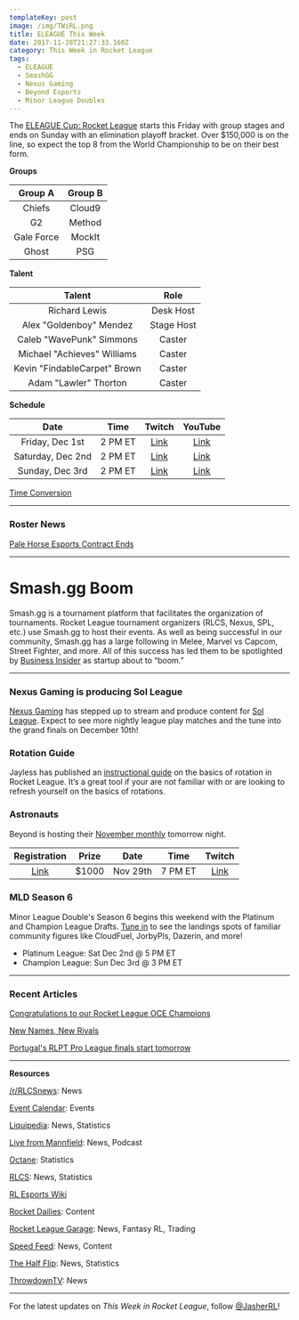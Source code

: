 ```yaml
---
templateKey: post
image: /img/TWiRL.png
title: ELEAGUE This Week
date: 2017-11-28T21:27:33.160Z
category: This Week in Rocket League
tags:
  - ELEAGUE
  - SmashGG
  - Nexus Gaming
  - Beyond Esports
  - Minor League Doubles
---
```


The [ELEAGUE Cup: Rocket League](http://www.eleague.com/rocketleague/news/the-eleague-cup-rocket-league-live-tournament-action#VXSBOK_XJqqc) starts this Friday with group stages and ends on Sunday with an elimination playoff bracket. Over $150,000 is on the line, so expect the top 8 from the World Championship to be on their best form. 

**Groups**

| **Group A** | **Group B** |
|:-----------:|:-----------:|
| Chiefs | Cloud9 |
| G2 | Method |
| Gale Force | MockIt |
| Ghost | PSG |

**Talent**

| **Talent** | **Role** |
|:----------------------------:|:----------:|
| Richard Lewis | Desk Host |
| Alex "Goldenboy" Mendez | Stage Host |
| Caleb "WavePunk" Simmons | Caster |
| Michael "Achieves" Williams | Caster |
| Kevin "FindableCarpet" Brown | Caster |
| Adam "Lawler" Thorton | Caster |

**Schedule**

| **Date** | **Time** | **Twitch** | **YouTube** |
|:-----------------:|:--------:|:---------------------------------------:|:---------------------------------------:|
| Friday, Dec 1st | 2 PM ET | [Link](https://www.twitch.tv/eleaguetv) | [Link](https://www.youtube.com/eleague) |
| Saturday, Dec 2nd | 2 PM ET | [Link](https://www.twitch.tv/eleaguetv) | [Link](https://www.youtube.com/eleague) |
| Sunday, Dec 3rd | 2 PM ET | [Link](https://www.twitch.tv/eleaguetv) | [Link](https://www.youtube.com/eleague) |

[Time Conversion](https://www.worldtimebuddy.com/)  

---

### Roster News

[Pale Horse Esports Contract Ends](https://twitter.com/palehorseesport/status/935473318756458496)  

---

# Smash.gg Boom

Smash.gg is a tournament platform that facilitates the organization of tournaments. Rocket League tournament organizers (RLCS, Nexus, SPL, etc.) use Smash.gg to host their events. As well as being successful in our community, Smash.gg has a large following in Melee, Marvel vs Capcom, Street Fighter, and more. All of this success has led them to be spotlighted by [Business Insider](http://www.businessinsider.com/50-startups-to-boom-in-2018-according-to-vcs-2017-11) as startup about to “boom.”

---

### Nexus Gaming is producing Sol League

[Nexus Gaming](https://twitter.com/NexusGamingRL/status/934888893165342720) has stepped up to stream and produce content for [Sol League](https://smash.gg/tournament/the-sol-league/events). Expect to see more nightly league play matches and the tune into the grand finals on December 10th!

### Rotation Guide

Jayless has published an [instructional guide](https://drive.google.com/file/d/1nGZ2dOG5UmtRSIFLQRTqNQOaay_vZQRd/view) on the basics of rotation in Rocket League. It’s a great tool if your are not familiar with or are looking to refresh yourself on the basics of rotations.

### Astronauts

Beyond is hosting their [November monthly](https://www.reddit.com/r/RocketLeague/comments/7fyqcl/sign_up_for_the_1000_astronauts_3v3_november/) tomorrow night.

| **Registration** | **Prize** | Date | Time | Twitch |
|:---------------------------------------------------------------------------------------------------------------------:|:---------:|:--------:|:-------:|:-------------------------------------------:|
| [Link](http://teambeyond.net/forum/tournaments/standings/108-astronauts-1000-rocket-league-3v3-1129-700pm-est-pcps4/) | $1000 | Nov 29th | 7 PM ET | [Link](https://www.twitch.tv/teambeyondnet) |

### MLD Season 6

Minor League Double's Season 6 begins this weekend with the Platinum and Champion League Drafts. [Tune in](https://twitch.tv/MLDoubles) to see the landings spots of familiar community figures like CloudFuel, JorbyPls, Dazerin, and more!

* Platinum League: Sat Dec 2nd @ 5 PM ET  
* Champion League: Sun Dec 3rd @ 3 PM ET  

---

### Recent Articles

[Congratulations to our Rocket League OCE Champions](https://throwdowntv.gg/news/congratulations-to-our-rl-oce-champions/)  

[New Names, New Rivals](http://www.eleague.com/rocketleague/news/new-names-new-rivals#qUdbWenUJuqC)  

[Portugal's RLPT Pro League finals start tomorrow](http://octane.gg/news/portugals-rlpt-pro-league-finals-start-tomorrow)  

---

**Resources**

[/r/RLCSnews](https://www.reddit.com/r/RLCSnews/): News 

[Event Calendar](https://rocket-league.com/calendar): Events

[Liquipedia](http://wiki.teamliquid.net/rocketleague/Rocket_League_Championship_Series/Season_4): News, Statistics  

[Live from Mannfield](http://www.lfmannfield.com/): News, Podcast  

[Octane](http://octane.gg/): Statistics  

[RLCS](https://rlcs.gg/): News, Statistics  

[RL Esports Wiki](https://rl-esports.gamepedia.com/Rocket_League_Esports_Wiki)  

[Rocket Dailies](https://twitter.com/Rocket_Dailies): Content

[Rocket League Garage](http://rocket-league.com/): News, Fantasy RL, Trading  

[Speed Feed](https://www.youtube.com/user/TehLief/featured): News, Content

[The Half Flip](http://thehalfflip.com/): News, Statistics  

[ThrowdownTV](https://www.throwdowntv.gg/): News  

---

For the latest updates on *This Week in Rocket League*, follow [@JasherRL](https://twitter.com/JasherRL)!
